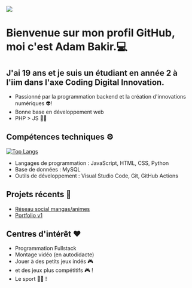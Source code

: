 ![](https://komarev.com/ghpvc/?username=Tyro951&color=blueviolet)
#    Bienvenue sur mon profil GitHub, moi c'est Adam Bakir.:computer:

## J'ai 19 ans et je suis un étudiant en année 2 à l'iim dans l'axe Coding Digital Innovation.

- Passionné par la programmation backend et la création d'innovations numériques 👽️! 
- Bonne base en développement web
- PHP > JS 😶‍🌫️

## Compétences techniques :gear:

[![Top Langs](https://github-readme-stats.vercel.app/api/top-langs/?username=Tyro951)](https://github.com/Tyro951/github-readme-stats)

- Langages de programmation : JavaScript, HTML, CSS, Python
- Base de données : MySQL
- Outils de développement : Visual Studio Code, Git, GitHub Actions

## Projets récents :rocket:

- [Réseau social mangas/animes](https://github.com/Tyro951/reseausocial)
- [Portfolio v1](https://tyro951.github.io/Portfolio/)

## Centres d'intérêt :heart:

- Programmation Fullstack
- Montage vidéo (en autodidacte)
- Jouer à des petits jeux indés :video_game:
- et des jeux plus compétitifs 🎮 !
- Le sport 🏋🏽 !